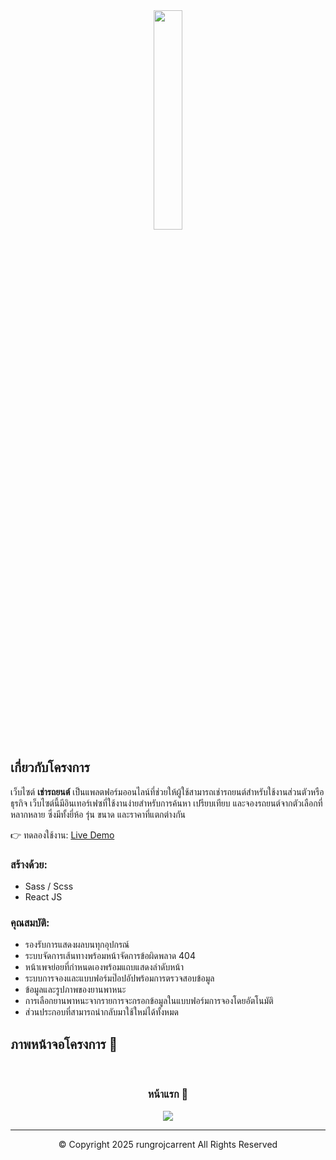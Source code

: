<div align='center'><img style="width:30%" src='https://raw.githubusercontent.com/rungrojcarrent/car-rental/main/src/images/logo/logo.png'/></div>

## เกี่ยวกับโครงการ

เว็บไซต์ **เช่ารถยนต์** เป็นแพลตฟอร์มออนไลน์ที่ช่วยให้ผู้ใช้สามารถเช่ารถยนต์สำหรับใช้งานส่วนตัวหรือธุรกิจ เว็บไซต์นี้มีอินเทอร์เฟซที่ใช้งานง่ายสำหรับการค้นหา เปรียบเทียบ และจองรถยนต์จากตัวเลือกที่หลากหลาย ซึ่งมีทั้งยี่ห้อ รุ่น ขนาด และราคาที่แตกต่างกัน

👉 ทดลองใช้งาน: [Live Demo](https://rungrojcarrent.vercel.app/)

### สร้างด้วย:

* Sass / Scss
* React JS

### คุณสมบัติ:

* รองรับการแสดงผลบนทุกอุปกรณ์
* ระบบจัดการเส้นทางพร้อมหน้าจัดการข้อผิดพลาด 404
* หน้าเพจย่อยที่กำหนดเองพร้อมแถบแสดงลำดับหน้า
* ระบบการจองและแบบฟอร์มป๊อปอัปพร้อมการตรวจสอบข้อมูล
* ข้อมูลและรูปภาพของยานพาหนะ
* การเลือกยานพาหนะจากรายการจะกรอกข้อมูลในแบบฟอร์มการจองโดยอัตโนมัติ
* ส่วนประกอบที่สามารถนำกลับมาใช้ใหม่ได้ทั้งหมด

## ภาพหน้าจอโครงการ 📸

<br>
<h3 align='center'>หน้าแรก 🏡</h3>

<div align='center'>
<img src='https://github.com/rungrojcarrent/car-rental/blob/main/src/images/project-screenshot/car-rental-full-screenshot.png?raw=true'/>
</div>

<hr>
<p align="center">© Copyright 2025 rungrojcarrent All Rights Reserved</p>

